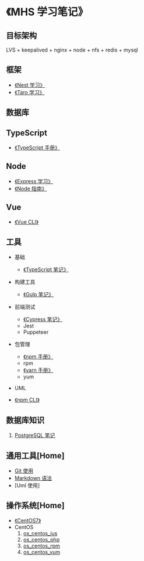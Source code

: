# 《MHS 学习笔记》

## 目标架构
LVS + keepalived + nginx + node + nfs + redis + mysql

## 框架
- [《Nest 学习》]
- [《Taro 学习》]

## 数据库


## TypeScript
- [《TypeScript 手册》]

## Node
- [《Express 学习》]
- [《Node 指南》]

## Vue
- [《Vue CLI》]

## 工具
- 基础
  - [《TypeScript 笔记》]
- 构建工具
  - [《Gulp 笔记》]
- 前端测试
  - [《Cypress 笔记》]
  - Jest
  - Puppeteer
- 包管理
  - [《npm 手册》]
  - rpm
  - [《yarn 手册》]
  - yum
- UML
  
- [《npm CLI》]


## <span>数据库知识</span>
1. [PostgreSQL 笔记]


## <span id="com-tools">通用工具</span>[Home]
- [Git 使用]
- [Markdown 语法]
- [Uml 使用]

## <span id="os">操作系统</span>[Home]
- [《CentOS7》]
- <span id="centos">CentOS</span>
  1. [os_centos_ius]
  2. [os_centos_php]
  3. [os_centos_rpm]
  4. [os_centos_yum]

##
[《MHS 学习笔记》]: https://mhsnet.github.io/mhsstudynotes/ "《MHS 学习笔记》"

[《TypeScript 手册》]: https://mhsnet.github.io/mhsstudynotes/typescript/handbook/index.html "《TypeScript 手册》"

[《Nest 学习》]: https://mhsnet.github.io/mhsstudynotes/framework/nest/index.html "《Nest 学习》"
[《Taro 学习》]: https://mhsnet.github.io/mhsstudynotes/framework/taro/index.html "《Taro 学习》"

[《Express 学习》]: https://mhsnet.github.io/mhsstudynotes/node/express/index.html "《Express 学习》"
[《Node 指南》]: https://mhsnet.github.io/mhsstudynotes/node/guide/index.html "《Node 指南》"

[《Vue CLI》]: https://mhsnet.github.io/mhsstudynotes/vue/cli/index.html "《Vue CLI》"

[《TypeScript 笔记》]: https://mhsnet.github.io/mhsstudynotes/tools/base/typescript/index.html "《TypeScript 笔记》"

[《Gulp 笔记》]: https://mhsnet.github.io/mhsstudynotes/tools/build/gulp/index.html "《Gulp 笔记》"

[《Cypress 笔记》]: https://mhsnet.github.io/mhsstudynotes/tools/test/cypress/index.html "《Cypress 笔记》"
[《npm 手册》]: https://mhsnet.github.io/mhsstudynotes/tools/pkg-adm/npm/handbook.html "《npm 手册》"
[《yarn 手册》]: https://mhsnet.github.io/mhsstudynotes/tools/pkg-adm/yarn/handbook.html "《yarn 手册》"
[《npm CLI》]: https://mhsnet.github.io/mhsstudynotes/tools/npm/cli/index.html "《npm CLI》"

[PostgreSQL 笔记]: https://mhsnet.github.io/mhsstudynotes/database/postgresql_note.html "《PostgreSQL 笔记》"

[通用工具]: https://mhsnet.github.io/mhsstudynotes/index.html#com-tools "通用工具"
[Git 使用]: https://mhsnet.github.io/mhsstudynotes/tools/git.html "《Git 使用》"
[Markdown 语法]: https://mhsnet.github.io/mhsstudynotes/tools/markdown.html "《Markdown 语法》"
[《UML 使用》]: https://mhsnet.github.io/mhsstudynotes/tools/uml.html "《UML 使用》"
[时序图]: https://mhsnet.github.io/mhsstudynotes/tools/git.html "《时序图》"

[操作系统]: https://mhsnet.github.io/mhsstudynotes/index.html#os "操作系统"
[《CentOS7》]: https://mhsnet.github.io/mhsstudynotes/os/centos7/index.html "《CentOS7》"
[CentOS]: https://mhsnet.github.io/mhsstudynotes/index.html#centos "CentOS"
[os_centos_ius]: https://mhsnet.github.io/mhsstudynotes/os/centos/ius.html "ius"
[os_centos_php]: https://mhsnet.github.io/mhsstudynotes/os/centos/php.html "php"
[os_centos_rpm]: https://mhsnet.github.io/mhsstudynotes/os/centos/rpm.html "rpm"
[os_centos_yum]: https://mhsnet.github.io/mhsstudynotes/os/centos/yum.html "yum"